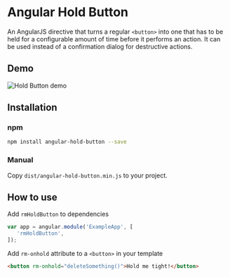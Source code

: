 # Angular Hold Button

An AngularJS directive that turns a regular `<button>` into one that has to be held for a configurable amount of time before it performs an action. It can be used instead of a confirmation dialog for destructive actions.

## Demo

![Hold Button demo](http://i.imgur.com/rzx8nXJ.gif)

## Installation

### npm

```bash
npm install angular-hold-button --save
```

### Manual

Copy `dist/angular-hold-button.min.js` to your project.

## How to use

Add `rmHoldButton` to dependencies

```js
var app = angular.module('ExampleApp', [
   'rmHoldButton',
]);
```

Add `rm-onhold` attribute to a `<button>` in your template

```html
<button rm-onhold="deleteSomething()">Hold me tight!</button>
```
